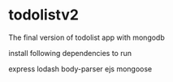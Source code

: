 # todolistv2
The final version of todolist app with mongodb

install following dependencies to run 

express
lodash
body-parser
ejs
mongoose
